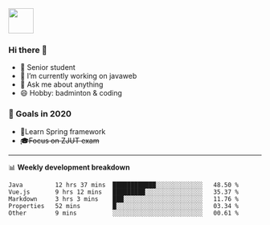 <img src="https://github.com/egoist/egoist/raw/master/balloon.gif" width="50">

### Hi there 🐏

- 🌱 Senior student
- 🔭 I’m currently working on javaweb
- 💬 Ask me about anything
- 😄 Hobby: badminton & coding

### 🚀 Goals in 2020
+ 🍃Learn Spring framework
+ ~~🎓Focus on ZJUT exam~~
-------

📊 **Weekly development breakdown**
<!--START_SECTION:waka-->
```text
Java         12 hrs 37 mins  ████████████░░░░░░░░░░░░░   48.50 % 
Vue.js       9 hrs 12 mins   █████████░░░░░░░░░░░░░░░░   35.37 % 
Markdown     3 hrs 3 mins    ███░░░░░░░░░░░░░░░░░░░░░░   11.76 % 
Properties   52 mins         █░░░░░░░░░░░░░░░░░░░░░░░░   03.34 % 
Other        9 mins          ░░░░░░░░░░░░░░░░░░░░░░░░░   00.61 % 
```
<!--END_SECTION:waka-->
